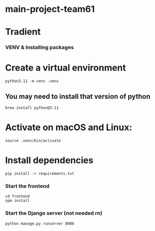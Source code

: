 # main-project-team61
# Tradient



### VENV & Installing packages

# Create a virtual environment
```
python3.11 -m venv .venv
```
## You may need to install that version of python
```
brew install python@3.11
```
# Activate on macOS and Linux:
```
source .venv/bin/activate
```
# Install dependencies
```
pip install -r requirements.txt
```


### Start the frontend
```
cd frontend
npm install
```

### Start the Django server (not needed rn)
```
python manage.py runserver 8080
```

